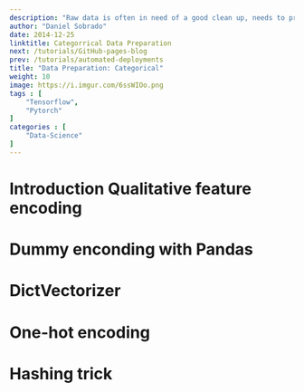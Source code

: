 ```yaml
---
description: "Raw data is often in need of a good clean up, needs to pre-processed, cleaned, re-formatted,  combined, enriched, corrected and consolidated. Feeding our models with good quality data is a essential to ensure that we get good results. Numeric data due to his nature has unique pre-processing techniques, like One Hot Encoding and the Hashing trick."
author: "Daniel Sobrado"
date: 2014-12-25
linktitle: Categorrical Data Preparation
next: /tutorials/GitHub-pages-blog
prev: /tutorials/automated-deployments
title: "Data Preparation: Categorical"
weight: 10
image: https://i.imgur.com/6ssWIOo.png
tags : [
    "Tensorflow",
    "Pytorch"
]
categories : [
    "Data-Science"
]
---
```


# Introduction Qualitative feature encoding

# Dummy enconding with Pandas

# DictVectorizer

# One-hot encoding

# Hashing trick

